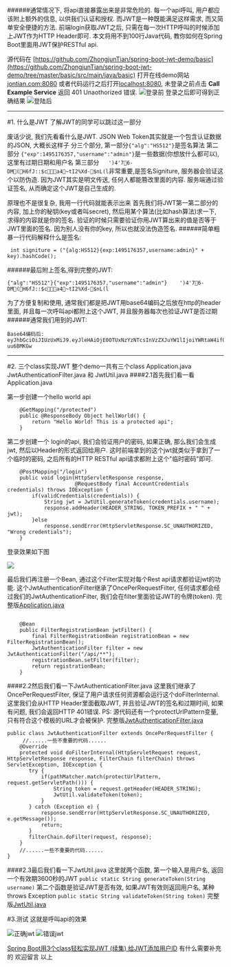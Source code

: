 
######通常情况下, 将api直接暴露出来是非常危险的. 每一个api呼叫, 用户都应该附上额外的信息, 以供我们认证和授权. 而JWT是一种既能满足这样需求, 而又简单安全便捷的方法. 前端login获取JWT之后, 只需在每一次HTTP呼叫的时候添加上JWT作为HTTP Header即可.
本文将用不到100行Java代码, 教你如何在Spring Boot里面用JWT保护RESTful api.

源代码在 [https://github.com/ZhongjunTian/spring-boot-jwt-demo/basic](https://github.com/ZhongjunTian/spring-boot-jwt-demo/tree/master/basic/src/main/java/basic)
打开在线demo网站[jontian.com:8080](http://jontian.com:8080) 或者代码运行之后打开[localhost:8080](http://localhost:8080), 
未登录之前点击 **Call Example Service** 返回 401 Unaothorized 错误. 
![登录前](http://upload-images.jianshu.io/upload_images/6110329-aaafc0cfeb9d297c.png?imageMogr2/auto-orient/strip%7CimageView2/2/w/1240)
登录之后即可得到正确结果
![登陆后](http://upload-images.jianshu.io/upload_images/6110329-c5158e82d1043af6.png?imageMogr2/auto-orient/strip%7CimageView2/2/w/1240)
***
#1. 什么是JWT
了解JWT的同学可以跳过这一部分

废话少说, 我们先看看什么是JWT. JSON Web Token其实就是一个包含认证数据的JSON, 大概长这样子
分三个部分, 
第一部分`{"alg":"HS512"}`是签名算法 
第二部分 `{"exp":1495176357,"username":"admin"}`是一些数据(你想放什么都可以), 这里有过期日期和用户名
第三部分`	')4'76-DM(H6fJ::$ca4~tI2%Xd-$nL(l`非常重要,是签名Signiture, 服务器会验证这个以防伪造. 因为JWT其实是明文传送, 任何人都能篡改里面的内容. 服务端通过验证签名, 从而确定这个JWT是自己生成的.

原理也不是很复杂, 我用一行代码就能表示出来
首先我们将JWT第一第二部分的内容, 加上你的秘钥(key或者叫secret), 然后用某个算法(比如hash算法)求一下, 求得的内容就是你的签名. 验证的时候只需要验证你用JWT算出来的值是否等于JWT里面的签名. 
因为别人没有你的key, 所以也就没法伪造签名. 
######简单粗暴一行代码解释什么是签名:
```
 int signiture = ("{alg:HS512}{exp:1495176357,username:admin}" + key).hashCode();
```
######最后附上签名,得到完整的JWT:
```
{"alg":"HS512"}{"exp":1495176357,"username":"admin"}	')4'76-DM(H6fJ::$ca4~tI2%Xd-$nL(l
```
为了方便复制和使用, 通常我们都是把JWT用base64编码之后放在http的header里面, 并且每一次呼叫api都附上这个JWT, 并且服务器每次也验证JWT是否过期
######通常我们用到的JWT:
```
Base64编码后:
eyJhbGciOiJIUzUxMiJ9.eyJleHAiOjE0OTUxNzYzNTcsInVzZXJuYW1lIjoiYWRtaW4ifQ.mQtCfLKfI0J7c3HTYt7kRN4AcoixiUSDaZv2ZKOjq2JMZjBhf1DmE0Fn6PdEkyJZhYZJTMLaIPwyR-uu6BMKGw
```

***
#2. 三个class实现JWT
整个demo一共有三个class
Application.java JwtAuthenticationFilter.java 和 JwtUtil.java
####2.1首先我们看一看Application.java

第一步创建一个hello world api
```
    @GetMapping("/protected")
    public @ResponseBody Object hellWorld() {
        return "Hello World! This is a protected api";
    }
```
第二步创建一个 login的api, 我们会验证用户的密码, 如果正确, 那么我们会生成jwt, 然后以Header的形式返回给用户. 这时前端拿到的这个jwt就类似于拿到了一个临时的密码, 之后所有的HTTP RESTful api请求都附上这个"临时密码"即可.
```
    @PostMapping("/login")
    public void login(HttpServletResponse response,
                      @RequestBody final AccountCredentials credentials) throws IOException {
        if(validCredentials(credentials)) {
            String jwt = JwtUtil.generateToken(credentials.username);
            response.addHeader(HEADER_STRING, TOKEN_PREFIX + " " + jwt);
        }else
            response.sendError(HttpServletResponse.SC_UNAUTHORIZED, "Wrong credentials");
    }
```
登录效果如下图

![](http://upload-images.jianshu.io/upload_images/6110329-9744c21801eac7cc.png?imageMogr2/auto-orient/strip%7CimageView2/2/w/1240)



最后我们再注册一个Bean, 通过这个Filter实现对每个Rest api请求都验证jwt的功能. 这个JwtAuthenticationFilter继承了OncePerRequestFilter, 任何请求都会经过我们的JwtAuthenticationFilter, 我们会在filter里面验证JWT的令牌(token).
完整版[Application.java](https://github.com/ZhongjunTian/spring-boot-jwt-demo/blob/master/basic/src/main/java/basic/Application.java)
```

    @Bean
    public FilterRegistrationBean jwtFilter() {
        final FilterRegistrationBean registrationBean = new FilterRegistrationBean();
        JwtAuthenticationFilter filter = new JwtAuthenticationFilter("/api/**");
        registrationBean.setFilter(filter);
        return registrationBean;
    }
```
####2.2然后我们看一下JwtAuthenticationFilter.java
这里我们继承了OncePerRequestFilter, 保证了用户请求任何资源都会运行这个doFilterInternal. 这里我们会从HTTP Header里面截取JWT, 并且验证JWT的签名和过期时间, 如果有问题, 我们会返回HTTP 401错误. 
PS: 源代码还有一个protectUrlPattern变量, 只有符合这个模板的URL才会被保护.
完整版[JwtAuthenticationFilter.java](https://github.com/ZhongjunTian/spring-boot-jwt-demo/blob/master/basic/src/main/java/basic/JwtAuthenticationFilter.java)
```
public class JwtAuthenticationFilter extends OncePerRequestFilter {
     //......一些不重要的代码......
    @Override
    protected void doFilterInternal(HttpServletRequest request, HttpServletResponse response, FilterChain filterChain) throws ServletException, IOException {
       try {
           if(pathMatcher.match(protectUrlPattern, request.getServletPath())) {
               String token = request.getHeader(HEADER_STRING);
               JwtUtil.validateToken(token);
           }
       } catch (Exception e) {
           response.sendError(HttpServletResponse.SC_UNAUTHORIZED, e.getMessage());
           return;
       }
       filterChain.doFilter(request, response);
    }
    //......一些不重要的代码......
}
```

####2.3最后我们看一下JwtUtil.java
这里就两个函数, 第一个输入是用户名, 返回一个有效期3600秒的JWT
` public static String generateToken(String username) `
第二个函数是验证JWT是否有效, 如果JWT有效则返回用户名, 某种 throws Exception
` public static String validateToken(String token) `
完整版[JwtUtil.java](https://github.com/ZhongjunTian/spring-boot-jwt-demo/blob/master/basic/src/main/java/basic/JwtUtil.java)

#3.测试
这就是呼叫api的效果

![正确jwt](http://upload-images.jianshu.io/upload_images/6110329-f176ac5b7b1a90c4.png?imageMogr2/auto-orient/strip%7CimageView2/2/w/1240)
![错误jwt](http://upload-images.jianshu.io/upload_images/6110329-3d71dc62e373f705.png?imageMogr2/auto-orient/strip%7CimageView2/2/w/1240)

 [Spring Boot用3个class轻松实现JWT (续集)  给JWT添加用户ID](http://www.jianshu.com/p/630dba262ab1)
有什么需要补充的 欢迎留言
以上